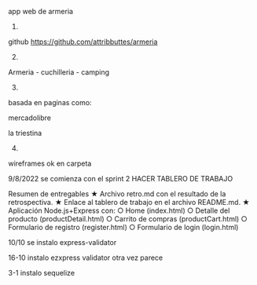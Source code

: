 app web de armeria

1. 
github
https://github.com/attribbuttes/armeria

2. 
Armeria - cuchilleria - camping

3. 
basada en paginas como:

mercadolibre

la triestina

4. 
wireframes ok en carpeta

9/8/2022
se comienza con el sprint 2
HACER TABLERO DE TRABAJO

Resumen de entregables
★ Archivo retro.md con el resultado de la retrospectiva.
★ Enlace al tablero de trabajo en el archivo README.md.
★ Aplicación Node.js+Express con:
○ Home (index.html)
○ Detalle del producto (productDetail.html)
○ Carrito de compras (productCart.html)
○ Formulario de registro (register.html)
○ Formulario de login (login.html)


10/10 se instalo express-validator

16-10 instalo ezxpress validator otra vez parece

3-1 instalo sequelize
